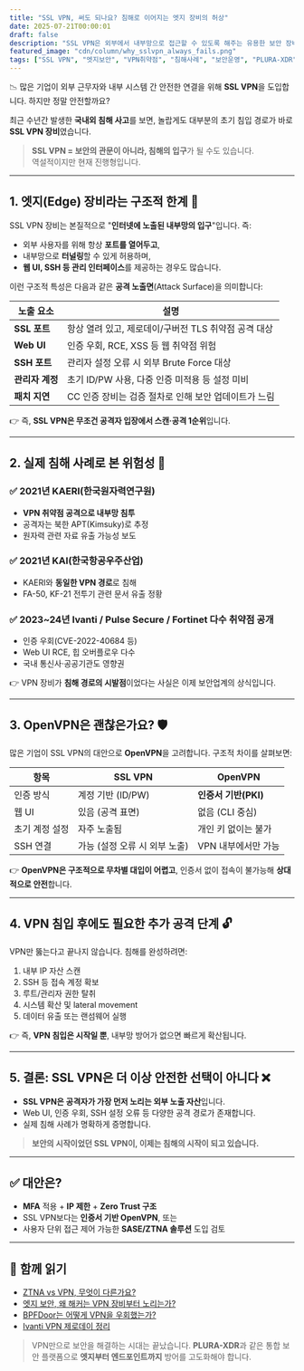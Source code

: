 ```yaml
---
title: "SSL VPN, 써도 되나요? 침해로 이어지는 엣지 장비의 허상"
date: 2025-07-21T00:00:01
draft: false
description: "SSL VPN은 외부에서 내부망으로 접근할 수 있도록 해주는 유용한 보안 장비입니다. 그러나 이 장비 자체가 침해의 첫 관문이 되고 있다는 점, 알고 계셨나요? 국내외 침해 사례를 통해 SSL VPN의 구조적 한계를 짚어봅니다."
featured_image: "cdn/column/why_sslvpn_always_fails.png"
tags: ["SSL VPN", "엣지보안", "VPN취약점", "침해사례", "보안운영", "PLURA-XDR"]
---
```


📉 많은 기업이 외부 근무자와 내부 시스템 간 안전한 연결을 위해 **SSL VPN**을 도입합니다.
하지만 정말 안전할까요?

최근 수년간 발생한 **국내외 침해 사고**를 보면, 놀랍게도 대부분의 초기 침입 경로가 바로 **SSL VPN 장비**였습니다.

> **SSL VPN = 보안의 관문이 아니라, 침해의 입구**가 될 수도 있습니다.  
> 역설적이지만 현재 진행형입니다.

<!--more-->

---

## 1. 엣지(Edge) 장비라는 구조적 한계 🧱

SSL VPN 장비는 본질적으로 "**인터넷에 노출된 내부망의 입구**"입니다. 즉:

* 외부 사용자를 위해 항상 **포트를 열어두고**,
* 내부망으로 **터널링**할 수 있게 허용하며,
* **웹 UI, SSH 등 관리 인터페이스**를 제공하는 경우도 많습니다.

이런 구조적 특성은 다음과 같은 **공격 노출면**(Attack Surface)을 의미합니다:

| 노출 요소      | 설명                               |
| ---------- | -------------------------------- |
| **SSL 포트** | 항상 열려 있고, 제로데이/구버전 TLS 취약점 공격 대상 |
| **Web UI** | 인증 우회, RCE, XSS 등 웹 취약점 위험       |
| **SSH 포트** | 관리자 설정 오류 시 외부 Brute Force 대상    |
| **관리자 계정** | 초기 ID/PW 사용, 다중 인증 미적용 등 설정 미비   |
| **패치 지연**  | CC 인증 장비는 검증 절차로 인해 보안 업데이트가 느림  |

👉 즉, **SSL VPN은 무조건 공격자 입장에서 스캔·공격 1순위**입니다.

---

## 2. 실제 침해 사례로 본 위험성 🚨

### ✅ 2021년 KAERI(한국원자력연구원)

* **VPN 취약점 공격으로 내부망 침투**
* 공격자는 북한 APT(Kimsuky)로 추정
* 원자력 관련 자료 유출 가능성 보도

### ✅ 2021년 KAI(한국항공우주산업)

* KAERI와 **동일한 VPN 경로**로 침해
* FA-50, KF-21 전투기 관련 문서 유출 정황

### ✅ 2023~24년 Ivanti / Pulse Secure / Fortinet 다수 취약점 공개

* 인증 우회(CVE-2022-40684 등)
* Web UI RCE, 힙 오버플로우 다수
* 국내 통신사·공공기관도 영향권

👉 VPN 장비가 **침해 경로의 시발점**이었다는 사실은 이제 보안업계의 상식입니다.

---

## 3. OpenVPN은 괜찮은가요? 🛡️

많은 기업이 SSL VPN의 대안으로 **OpenVPN**을 고려합니다. 구조적 차이를 살펴보면:

| 항목       | SSL VPN            | OpenVPN         |
| -------- | ------------------ | --------------- |
| 인증 방식    | 계정 기반 (ID/PW)      | **인증서 기반(PKI)** |
| 웹 UI     | 있음 (공격 표면)         | 없음 (CLI 중심)     |
| 초기 계정 설정 | 자주 노출됨             | 개인 키 없이는 불가     |
| SSH 연결   | 가능 (설정 오류 시 외부 노출) | VPN 내부에서만 가능    |

👉 **OpenVPN은 구조적으로 무차별 대입이 어렵고**, 인증서 없이 접속이 불가능해 **상대적으로 안전**합니다.

---

## 4. VPN 침입 후에도 필요한 추가 공격 단계 🔓

VPN만 뚫는다고 끝나지 않습니다. 침해를 완성하려면:

1. 내부 IP 자산 스캔
2. SSH 등 접속 계정 확보
3. 루트/관리자 권한 탈취
4. 시스템 확산 및 lateral movement
5. 데이터 유출 또는 랜섬웨어 실행

👉 즉, **VPN 침입은 시작일 뿐**, 내부망 방어가 없으면 빠르게 확산됩니다.

---

## 5. 결론: SSL VPN은 더 이상 안전한 선택이 아니다 ❌

* **SSL VPN은 공격자가 가장 먼저 노리는 외부 노출 자산**입니다.
* Web UI, 인증 우회, SSH 설정 오류 등 다양한 공격 경로가 존재합니다.
* 실제 침해 사례가 명확하게 증명합니다.

> **보안의 시작이었던 SSL VPN이, 이제는 침해의 시작이 되고 있습니다.**

---

## ✅ 대안은?

* **MFA** 적용 + **IP 제한** + **Zero Trust 구조**
* SSL VPN보다는 **인증서 기반 OpenVPN**, 또는
* 사용자 단위 접근 제어 가능한 **SASE/ZTNA 솔루션** 도입 검토

---

## 📖 함께 읽기

* [ZTNA vs VPN, 무엇이 다른가요?](https://blog.plura.io/ko/column/ztna_vs_vpn/)
* [엣지 보안, 왜 해커는 VPN 장비부터 노리는가?](https://blog.plura.io/ko/column/why_attack_edge_devices/)
* [BPFDoor는 어떻게 VPN을 우회했는가?](https://blog.plura.io/ko/respond/bpfdoor/)
* [Ivanti VPN 제로데이 정리](https://blog.plura.io/ko/threats/cve-2023-46805/)

> VPN만으로 보안을 해결하는 시대는 끝났습니다.
> **PLURA-XDR**과 같은 통합 보안 플랫폼으로 **엣지부터 엔드포인트까지** 방어를 고도화해야 합니다.
